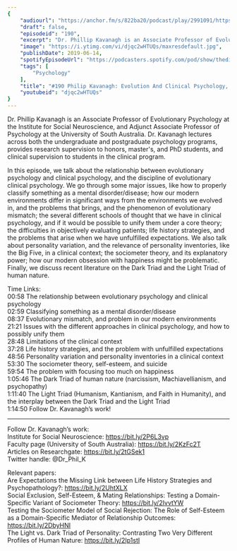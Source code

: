 ```yaml
---
{
	"audiourl": "https://anchor.fm/s/822ba20/podcast/play/2991091/https%3A%2F%2Fd3ctxlq1ktw2nl.cloudfront.net%2Fproduction%2F2019-3-20%2F13203117-44100-2-e143c27a5efc8.m4a",
	"draft": false,
	"episodeid": "190",
	"excerpt": "Dr. Phillip Kavanagh is an Associate Professor of Evolutionary Psychology at the Institute for Social Neuroscience, and Adjunct Associate Professor of Psychology at the University of South Australia. Dr. Kavanagh lectures across both the undergraduate and postgraduate psychology programs, provides research supervision to honors, master's, and PhD students, and clinical supervision to students in the clinical program.",
	"image": "https://i.ytimg.com/vi/djqc2wHTUQs/maxresdefault.jpg",
	"publishDate": 2019-06-14,
	"spotifyEpisodeUrl": "https://podcasters.spotify.com/pod/show/thedissenter/episodes/190-Philip-Kavanagh-Evolution-And-Clinical-Psychology--Self-Esteem--And-The-Dark-Triad-e3pphj",
	"tags": [
		"Psychology"
	],
	"title": "#190 Philip Kavanagh: Evolution And Clinical Psychology, Self-Esteem, And The Dark Triad",
	"youtubeid": "djqc2wHTUQs"
}
---
```

Dr. Phillip Kavanagh is an Associate Professor of Evolutionary Psychology at the Institute for Social Neuroscience, and Adjunct Associate Professor of Psychology at the University of South Australia. Dr. Kavanagh lectures across both the undergraduate and postgraduate psychology programs, provides research supervision to honors, master's, and PhD students, and clinical supervision to students in the clinical program.

In this episode, we talk about the relationship between evolutionary psychology and clinical psychology, and the discipline of evolutionary clinical psychology. We go through some major issues, like how to properly classify something as a mental disorder/disease; how our modern environments differ in significant ways from the environments we evolved in, and the problems that brings, and the phenomenon of evolutionary mismatch; the several different schools of thought that we have in clinical psychology, and if it would be possible to unify them under a core theory; the difficulties in objectively evaluating patients; life history strategies, and the problems that arise when we have unfulfilled expectations. We also talk about personality variation, and the relevance of personality inventories, like the Big Five, in a clinical context; the sociometer theory, and its explanatory power; how our modern obsession with happiness might be problematic. Finally, we discuss recent literature on the Dark Triad and the Light Triad of human nature.

Time Links:  
<time>00:58</time> The relationship between evolutionary psychology and clinical psychology  
<time>02:59</time> Classifying something as a mental disorder/disease                                             
<time>08:37</time> Evolutionary mismatch, and problem in our modern environments                                       
<time>21:21</time> Issues with the different approaches in clinical psychology, and how to possibly unify them                                                       
<time>28:48</time> Limitations of the clinical context                                         
<time>37:28</time> Life history strategies, and the problem with unfulfilled expectations                                    
<time>48:56</time> Personality variation and personality inventories in a clinical context                       
<time>53:30</time> The sociometer theory, self-esteem, and suicide            
<time>59:54</time> The problem with focusing too much on happiness     
<time>1:05:46</time> The Dark Triad of human nature (narcissism, Machiavellianism, and psychopathy)  
<time>1:11:40</time> The Light Triad (Humanism, Kantianism, and Faith in Humanity), and the interplay between the Dark Triad and the Light Triad  
<time>1:14:50</time> Follow Dr. Kavanagh’s work!

---

Follow Dr. Kavanagh’s work:  
Institute for Social Neuroscience: https://bit.ly/2P6L3vp  
Faculty page (University of South Australia): https://bit.ly/2KzFc2T  
Articles on Researchgate: https://bit.ly/2tGSek1  
Twitter handle: @Dr_Phil_K 

Relevant papers:  
Are Expectations the Missing Link between Life History Strategies and Psychopathology?: https://bit.ly/2UhtXLX  
Social Exclusion, Self-Esteem, & Mating Relationships: Testing a Domain-Specific Variant of Sociometer Theory: https://bit.ly/2IvvtYW  
Testing the Sociometer Model of Social Rejection: The Role of Self-Esteem as a Domain-Specific Mediator of Relationship Outcomes: https://bit.ly/2DbyHNI  
The Light vs. Dark Triad of Personality: Contrasting Two Very Different Profiles of Human Nature: https://bit.ly/2Ip1stI
